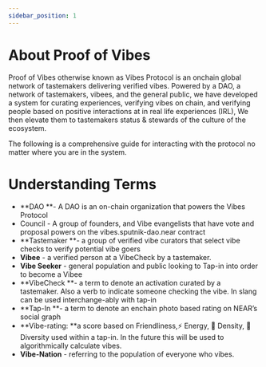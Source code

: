 ```yaml
---
sidebar_position: 1
---
```


# About Proof of Vibes
Proof of Vibes otherwise known as Vibes Protocol is an onchain global network of tastemakers delivering verified vibes. Powered by a DAO, a network of tastemakers, vibees, and the general public, we have developed a system for curating experiences, verifying vibes on chain, and verifying people based on positive interactions at in real life experiences (IRL), We then elevate them to tastemakers status & stewards of the culture of the ecosystem.

The following is a comprehensive guide for interacting with the protocol no matter where you are in the system.


# Understanding Terms



* **DAO **- A DAO is an on-chain organization that powers the Vibes Protocol
* Council - A group of founders, and Vibe evangelists that have vote and proposal powers on the vibes.sputnik-dao.near contract 
* **Tastemaker **- a group of verified vibe curators that select vibe checks to verify potential vibe goers
* **Vibee** - a verified person at a VibeCheck by a tastemaker.
* **Vibe Seeker** - general population and public looking to Tap-in into order to become a Vibee
* **VibeCheck **- a term to denote an activation curated by a tastemaker. Also a verb to indicate someone checking the vibe. In slang can be used interchange-ably with tap-in
* **Tap-In **- a term to denote an enchain photo based rating on NEAR’s social graph 
* **Vibe-rating: **a score based on Friendliness,⚡️ Energy, 🧊 Density, 🌈 Diversity used within a tap-in. In the future this will be used to algorithmically calculate vibes. 
* **Vibe-Nation** - referring to the population of everyone who vibes. 